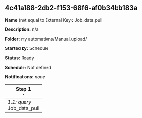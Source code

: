 ## 4c41a188-2db2-f153-68f6-af0b34bb183a

**Name** (not equal to External Key)**:** Job_data_pull

**Description:** n/a

**Folder:** my automations/Manual_upload/

**Started by:** Schedule

**Status:** Ready

**Schedule:** Not defined

**Notifications:** _none_


| Step 1<br>_<small>-</small>_ |
| --- |
| _1.1: query_<br>Job_data_pull |
